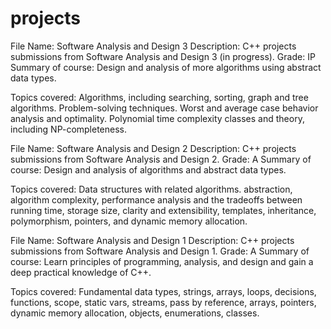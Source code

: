 # projects
File Name: Software Analysis and Design 3
Description: C++ projects submissions from Software Analysis and Design 3 (in progress).
Grade: IP
Summary of course:  Design and analysis of more algorithms using abstract data types. 

Topics covered:     Algorithms, including searching, sorting, graph and tree algorithms. Problem-solving techniques. 
                    Worst and average case behavior analysis and optimality. Polynomial time complexity classes and theory,
                    including NP-completeness.
                    
File Name: Software Analysis and Design 2
Description: C++ projects submissions from Software Analysis and Design 2.
Grade: A
Summary of course:  Design and analysis of algorithms and abstract data types. 

Topics covered:     Data structures with related algorithms. abstraction, algorithm complexity, performance analysis and the
                    tradeoffs between running time, storage size, clarity and extensibility, templates, inheritance, polymorphism,
                    pointers, and dynamic memory allocation.

File Name: Software Analysis and Design 1
Description: C++ projects submissions from Software Analysis and Design 1.
Grade: A
Summary of course:  Learn principles of programming, analysis, and design and gain a deep practical knowledge of C++. 

Topics covered:     Fundamental data types, strings, arrays, loops, decisions, functions, scope, static vars, streams, pass by
                    reference, arrays, pointers, dynamic memory allocation, objects, enumerations, classes.
                    
